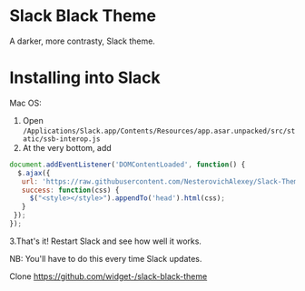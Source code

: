 # Slack Black Theme

A darker, more contrasty, Slack theme.

# Installing into Slack

Mac OS:
1. Open `/Applications/Slack.app/Contents/Resources/app.asar.unpacked/src/static/ssb-interop.js`
2. At the very bottom, add
```js
document.addEventListener('DOMContentLoaded', function() {
  $.ajax({
   url: 'https://raw.githubusercontent.com/NesterovichAlexey/Slack-Theme/master/custom.css',
   success: function(css) {
     $("<style></style>").appendTo('head').html(css);
   }
 });
});
```
3.That's it! Restart Slack and see how well it works.

NB: You'll have to do this every time Slack updates.

Clone https://github.com/widget-/slack-black-theme
